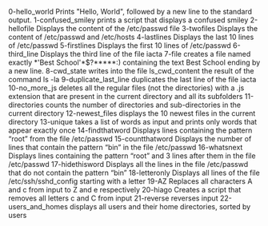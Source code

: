 0-hello_world Prints "Hello, World", followed by a new line to the standard output.
1-confused_smiley prints a script that displays a confused smiley
2-hellofile Displays the content of the /etc/passwd file
3-twofiles Displays the content of /etc/passwd and /etc/hosts
4-lastlines Displays the last 10 lines of /etc/passwd
5-firstlines Displays the first 10 lines of /etc/passwd
6-third_line Displays the third line of the file iacta
7-file creates a file named exactly \*\'Best School\'\*$\?\*\*\*\*\*:) containing the text Best School ending by a new line.
8-cwd_state writes into the file ls_cwd_content the result of the command ls -la
9-duplicate_last_line duplicates the last line of the file iacta
10-no_more_js deletes all the regular files (not the directories) with a .js extension that are present in the current directory and all its subfolders
11-directories counts the number of directories and sub-directories in the current directory
12-newest_files displays the 10 newest files in the current directory
13-unique takes a list of words as input and prints only words that appear exactly once
14-findthatword Displays lines containing the pattern “root” from the file /etc/passwd
15-countthatword Displays the number of lines that contain the pattern “bin” in the file /etc/passwd
16-whatsnext Displays lines containing the pattern “root” and 3 lines after them in the file /etc/passwd
17-hidethisword Displays all the lines in the file /etc/passwd that do not contain the pattern “bin”
18-letteronly Displays all lines of the file /etc/ssh/sshd_config starting with a letter
19-AZ Replaces all characters A and c from input to Z and e respectively
20-hiago Creates a script that removes all letters c and C from input
21-reverse reverses input
22-users_and_homes displays all users and their home directories, sorted by users
